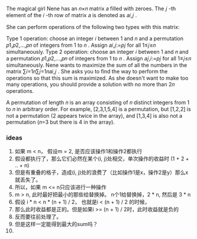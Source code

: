 The magical girl Nene has an 𝑛×𝑛
 matrix 𝑎
 filled with zeroes. The 𝑗
-th element of the 𝑖
-th row of matrix 𝑎
 is denoted as 𝑎𝑖,𝑗
.

She can perform operations of the following two types with this matrix:

Type 1
 operation: choose an integer 𝑖
 between 1
 and 𝑛
 and a permutation 𝑝1,𝑝2,…,𝑝𝑛
 of integers from 1
 to 𝑛
. Assign 𝑎𝑖,𝑗:=𝑝𝑗
 for all 1≤𝑗≤𝑛
 simultaneously.
Type 2
 operation: choose an integer 𝑖
 between 1
 and 𝑛
 and a permutation 𝑝1,𝑝2,…,𝑝𝑛
 of integers from 1
 to 𝑛
. Assign 𝑎𝑗,𝑖:=𝑝𝑗
 for all 1≤𝑗≤𝑛
 simultaneously.
Nene wants to maximize the sum of all the numbers in the matrix ∑𝑖=1𝑛∑𝑗=1𝑛𝑎𝑖,𝑗
. She asks you to find the way to perform the operations so that this sum is maximized. As she doesn't want to make too many operations, you should provide a solution with no more than 2𝑛
 operations.

A permutation of length 𝑛
 is an array consisting of 𝑛
 distinct integers from 1
 to 𝑛
 in arbitrary order. For example, [2,3,1,5,4]
 is a permutation, but [1,2,2]
 is not a permutation (2
 appears twice in the array), and [1,3,4]
 is also not a permutation (𝑛=3
 but there is 4
 in the array).

### ideas
1. 如果 m < n， 假设m = 2, 是否应该操作1和操作2都执行
2. 假设都执行了，那么它们必然在某个(i, j)处相交，单次操作的收益时 (1 + 2 + .. + n)
3. 但是有重叠的格子，造成(i, j)处的浪费了（比如操作1是x，操作2是y）那么x就丢失了。
4. 所以，如果 m <= n只应该进行一种操作
5. m > n, 此时最好把最小的那些给替换掉。 n个1给替换掉，2 * n, 然后是 3 * n
6. 假设 i * n < n * (n + 1) / 2， 也就是i < (n + 1) / 2 的时候，
7. 那么此时收益都是正的。但是如果i >= (n + 1) / 2时，此时收益就是负的
8. 反而要往前处理了。
9. 但是这样一定能得到最大的sum吗？
10. 